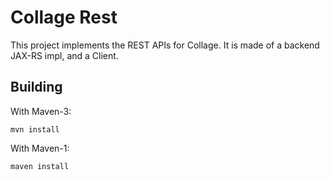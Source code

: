 # Collage Rest 

This project implements the REST APIs for Collage. It is made of a backend JAX-RS impl, and a Client.

## Building

With Maven-3:

    mvn install

With Maven-1:

    maven install


